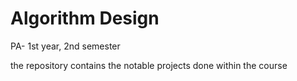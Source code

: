 # Algorithm Design
PA- 1st year, 2nd semester

the repository contains the notable projects done within the course
